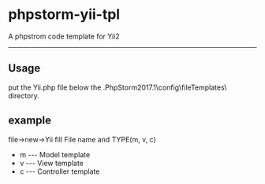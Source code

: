 # phpstorm-yii-tpl
A phpstrom code template for Yii2

----------------------------
## Usage

put the Yii.php file below the .PhpStorm2017.1\config\fileTemplates\ directory.

## example

file->new->Yii
fill File name and TYPE(m, v, c)

* m --- Model template
* v --- View template
* c --- Controller template
